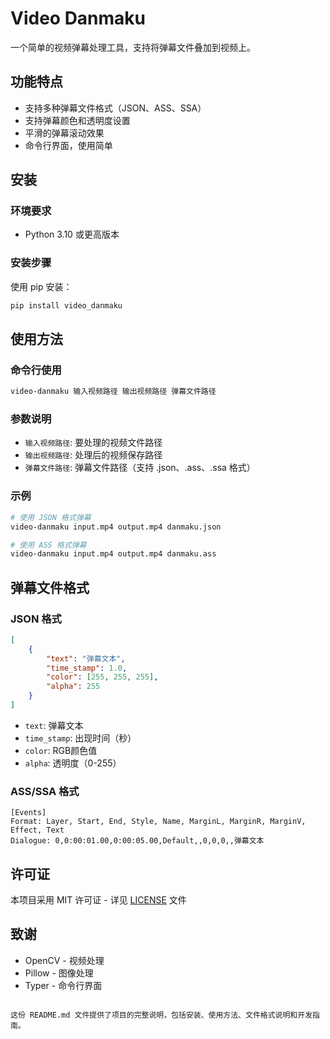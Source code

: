 # Video Danmaku

一个简单的视频弹幕处理工具，支持将弹幕文件叠加到视频上。

## 功能特点

- 支持多种弹幕文件格式（JSON、ASS、SSA）
- 支持弹幕颜色和透明度设置
- 平滑的弹幕滚动效果
- 命令行界面，使用简单

## 安装

### 环境要求

- Python 3.10 或更高版本

### 安装步骤

使用 pip 安装：

```bash
pip install video_danmaku
```

## 使用方法

### 命令行使用

```bash
video-danmaku 输入视频路径 输出视频路径 弹幕文件路径
```

### 参数说明

- `输入视频路径`: 要处理的视频文件路径
- `输出视频路径`: 处理后的视频保存路径
- `弹幕文件路径`: 弹幕文件路径（支持 .json、.ass、.ssa 格式）

### 示例

```bash
# 使用 JSON 格式弹幕
video-danmaku input.mp4 output.mp4 danmaku.json

# 使用 ASS 格式弹幕
video-danmaku input.mp4 output.mp4 danmaku.ass
```

## 弹幕文件格式

### JSON 格式

```json
[
    {
        "text": "弹幕文本",
        "time_stamp": 1.0,
        "color": [255, 255, 255],
        "alpha": 255
    }
]
```

- `text`: 弹幕文本
- `time_stamp`: 出现时间（秒）
- `color`: RGB颜色值
- `alpha`: 透明度（0-255）

### ASS/SSA 格式

```plaintext
[Events]
Format: Layer, Start, End, Style, Name, MarginL, MarginR, MarginV, Effect, Text
Dialogue: 0,0:00:01.00,0:00:05.00,Default,,0,0,0,,弹幕文本
```


## 许可证

本项目采用 MIT 许可证 - 详见 [LICENSE](LICENSE) 文件

## 致谢

- OpenCV - 视频处理
- Pillow - 图像处理
- Typer - 命令行界面
```

这份 README.md 文件提供了项目的完整说明，包括安装、使用方法、文件格式说明和开发指南。


